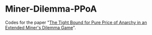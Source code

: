 # Miner-Dilemma-PPoA

Codes for the paper "[The Tight Bound for Pure Price of Anarchy in an Extended Miner's Dilemma Game](https://arxiv.org/abs/2101.11855)".
